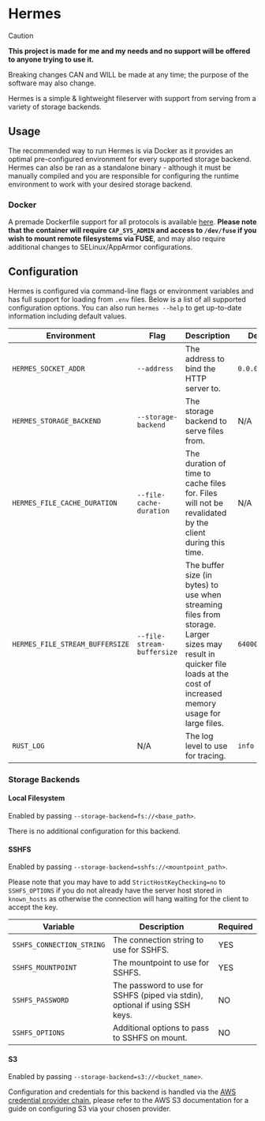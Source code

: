 # Hermes

> [!CAUTION]  
> **This project is made for me and my needs and no support will be offered to anyone trying to use it.** 
>
> Breaking changes CAN and WILL be made at any time; the purpose of the software may also change.

Hermes is a simple & lightweight fileserver with support from serving from a variety of storage backends.

## Usage

The recommended way to run Hermes is via Docker as it provides an optimal pre-configured environment for every supported storage backend. Hermes can also be ran as a standalone binary - although it must be manually compiled and you are responsible for configuring the runtime environment to work with your desired storage backend.

### Docker

A premade Dockerfile support for all protocols is available [here](./Dockerfile). **Please note that the container will require `CAP_SYS_ADMIN` and access to `/dev/fuse` if you wish to mount remote filesystems via FUSE**, and may also require additional changes to SELinux/AppArmor configurations.

## Configuration

Hermes is configured via command-line flags or environment variables and has full support for loading from `.env` files. Below is a list of all supported configuration options. You can also run `hermes --help` to get up-to-date information including default values.

| Environment                     | Flag                       | Description                                                                                                                                                               | Default        |
| ------------------------------- | -------------------------- | ------------------------------------------------------------------------------------------------------------------------------------------------------------------------- | -------------- |
| `HERMES_SOCKET_ADDR`            | `--address`                | The address to bind the HTTP server to.                                                                                                                                   | `0.0.0.0:8080` |
| `HERMES_STORAGE_BACKEND`        | `--storage-backend`        | The storage backend to serve files from.                                                                                                                                  | N/A            |
| `HERMES_FILE_CACHE_DURATION`    | `--file-cache-duration`    | The duration of time to cache files for. Files will not be revalidated by the client during this time.                                                                    | N/A            |
| `HERMES_FILE_STREAM_BUFFERSIZE` | `--file-stream-buffersize` | The buffer size (in bytes) to use when streaming files from storage. Larger sizes may result in quicker file loads at the cost of increased memory usage for large files. | `64000 bytes`  |
| `RUST_LOG`                      | N/A                        | The log level to use for tracing.                                                                                                                                         | `info`         |

### Storage Backends

#### Local Filesystem

Enabled by passing `--storage-backend=fs://<base_path>`.

There is no additional configuration for this backend.

#### SSHFS

Enabled by passing `--storage-backend=sshfs://<mountpoint_path>`.

Please note that you may have to add `StrictHostKeyChecking=no` to `SSHFS_OPTIONS` if you do not already have the server host stored in `known_hosts` as otherwise the connection will hang waiting for the client to accept the key.

| Variable                  | Description                                                                  | Required |
| ------------------------- | ---------------------------------------------------------------------------- | -------- |
| `SSHFS_CONNECTION_STRING` | The connection string to use for SSHFS.                                      | YES      |
| `SSHFS_MOUNTPOINT`        | The mountpoint to use for SSHFS.                                             | YES      |
| `SSHFS_PASSWORD`          | The password to use for SSHFS (piped via stdin), optional if using SSH keys. | NO       |
| `SSHFS_OPTIONS`           | Additional options to pass to SSHFS on mount.                                | NO       |

#### S3

Enabled by passing `--storage-backend=s3://<bucket_name>`.

Configuration and credentials for this backend is handled via the [AWS credential provider chain](https://docs.aws.amazon.com/sdkref/latest/guide/standardized-credentials.html), please refer to the AWS S3 documentation for a guide on configuring S3 via your chosen provider.